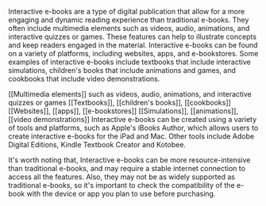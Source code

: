 Interactive e-books are a type of digital publication that allow for a more engaging and dynamic reading experience than traditional e-books. They often include multimedia elements such as videos, audio, animations, and interactive quizzes or games. These features can help to illustrate concepts and keep readers engaged in the material. Interactive e-books can be found on a variety of platforms, including websites, apps, and e-bookstores. Some examples of interactive e-books include textbooks that include interactive simulations, children's books that include animations and games, and cookbooks that include video demonstrations.

[[Multimedia elements]] such as videos, audio, animations, and interactive quizzes or games
[[Textbooks]], [[children's books]], [[cookbooks]]
[[Websites]], [[apps]], [[e-bookstores]]
[[Simulations]], [[animations]], [[video demonstrations]]
Interactive e-books can be created using a variety of tools and platforms, such as Apple's iBooks Author, which allows users to create interactive e-books for the iPad and Mac. Other tools include Adobe Digital Editions, Kindle Textbook Creator and Kotobee.

It's worth noting that, Interactive e-books can be more resource-intensive than traditional e-books, and may require a stable internet connection to access all the features. Also, they may not be as widely supported as traditional e-books, so it's important to check the compatibility of the e-book with the device or app you plan to use before purchasing.